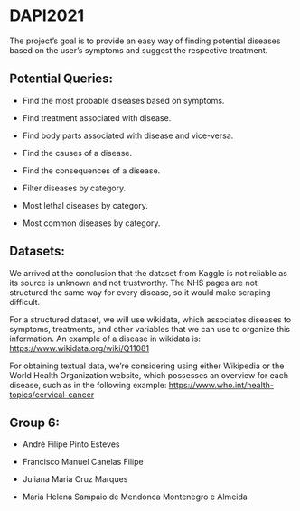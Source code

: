 # DAPI2021



The project’s goal is to provide an easy way of finding potential diseases based on the user’s symptoms and suggest the respective treatment.


## Potential Queries:

- Find the most probable diseases based on symptoms.

- Find treatment associated with disease.

- Find body parts associated with disease and vice-versa.

- Find the causes of a disease.

- Find the consequences of a disease.

- Filter diseases by category.

- Most lethal diseases by category.

- Most common diseases by category.


## Datasets:

We arrived at the conclusion that the dataset from Kaggle is not reliable as its source is unknown and not trustworthy. The NHS pages are not structured the same way for every disease, so it would make scraping difficult.

For a structured dataset, we will use wikidata, which associates diseases to symptoms, treatments, and other variables that we can use to organize this information. An example of a disease in wikidata is: https://www.wikidata.org/wiki/Q11081

For obtaining textual data, we’re considering using either Wikipedia or the World Health Organization website, which possesses an overview for each disease, such as in the following example: https://www.who.int/health-topics/cervical-cancer


## Group 6:

- André Filipe Pinto Esteves

- Francisco Manuel Canelas Filipe

- Juliana Maria Cruz Marques

- Maria Helena Sampaio de Mendonca Montenegro e Almeida
